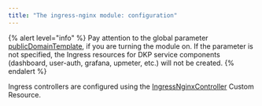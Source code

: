 ```yaml
---
title: "The ingress-nginx module: configuration"
---
```


{% alert level="info" %}
Pay attention to the global parameter [publicDomainTemplate](../../deckhouse-configure-global.html#parameters), if you are turning the module on. If the parameter is not specified, the Ingress resources for DKP service components (dashboard, user-auth, grafana, upmeter, etc.) will not be created.
{% endalert %}

Ingress controllers are configured using the [IngressNginxController](cr.html#ingressnginxcontroller) Custom Resource.

<!-- SCHEMA -->
